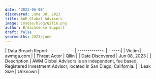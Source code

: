 ```yaml
---
date: '2023-06-08'
discovered: June 08, 2023
title: AWM Global Advisors
image: images/blog/Qilin.png
author: Breachsense Support
draft: false
yearmonths: 2023/june
---
```



| Data Breach Report
------------:     |:-------------:    | :-----:|
| Victim      | awmga.com      | 
| Threat Actor      | Qilin      | 
| Date Discovered      | Jun 08, 2023      | 
| Description      | AWM Global Advisors is an independent, fee based, Registered Investment Advisor, located in San Diego, California.      | 
| Leak Size      | Unknown      | 

